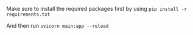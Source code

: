 Make sure to install the required packages first by using `pip install -r requirements.txt`

And then run `uvicorn main:app --reload`